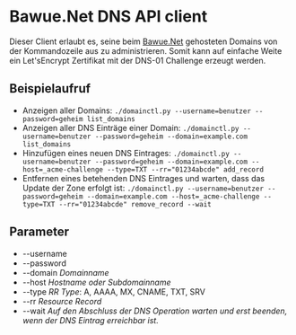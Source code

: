 Bawue.Net DNS API client
========================

Dieser Client erlaubt es, seine beim [Bawue.Net](https://www.bawue.net/) gehosteten Domains von der Kommandozeile aus zu administrieren.
Somit kann auf einfache Weite ein Let'sEncrypt Zertifikat mit der DNS-01 Challenge erzeugt werden.


Beispielaufruf
--------------

 * Anzeigen aller Domains:
   `./domainctl.py --username=benutzer --password=geheim list_domains`
 * Anzeigen aller DNS Einträge einer Domain:
   `./domainctl.py --username=benutzer --password=geheim --domain=example.com list_domains`
 * Hinzufügen eines neuen DNS Eintrages:
   `./domainctl.py --username=benutzer --password=geheim --domain=example.com --host=_acme-challenge --type=TXT --rr="01234abcde" add_record`
 * Entfernen eines betehenden DNS Eintrages und warten, dass das Update der Zone erfolgt ist:
   `./domainctl.py --username=benutzer --password=geheim --domain=example.com --host=_acme-challenge --type=TXT --rr="01234abcde" remove_record --wait`


Parameter
---------

 * --username
 * --password
 * --domain _Domainname_
 * --host _Hostname oder Subdomainname_
 * --type _RR Type_: A, AAAA, MX, CNAME, TXT, SRV
 * --rr _Resource Record_
 * --wait _Auf den Abschluss der DNS Operation warten und erst beenden, wenn der DNS Eintrag erreichbar ist._
